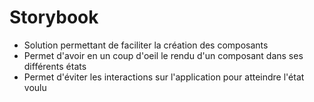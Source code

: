 # Storybook

* Solution permettant de faciliter la création des composants
* Permet d'avoir en un coup d'oeil le rendu d'un composant dans ses différents états
* Permet d'éviter les interactions sur l'application pour atteindre l'état voulu
